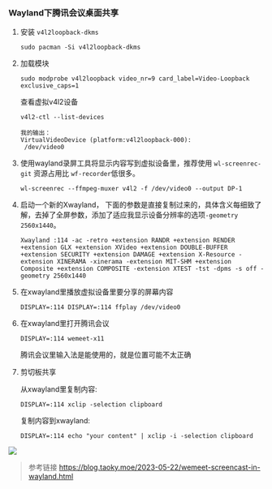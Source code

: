  

### Wayland下腾讯会议桌面共享

1. 安装 `v4l2loopback-dkms`

   ```shell
   sudo pacman -Si v4l2loopback-dkms
   ```

2. 加载模块

   ```shell
   sudo modprobe v4l2loopback video_nr=9 card_label=Video-Loopback exclusive_caps=1
   ```

   查看虚拟v4l2设备

   ```shell
   v4l2-ctl --list-devices       
   ```

   ```
   我的输出：
   VirtualVideoDevice (platform:v4l2loopback-000):
   	/dev/video0
   ```

   

3. 使用wayland录屏工具将显示内容写到虚拟设备里，推荐使用 `wl-screenrec-git` 资源占用比 `wf-recorder`低很多。

   ```shell
   wl-screenrec --ffmpeg-muxer v4l2 -f /dev/video0 --output DP-1
   ```

4. 启动一个新的Xwayland， 下面的参数是直接复制过来的，具体含义每细致了解，去掉了全屏参数，添加了适应我显示设备分辨率的选项`-geometry 2560x1440`。

   ```shell
   Xwayland :114 -ac -retro +extension RANDR +extension RENDER +extension GLX +extension XVideo +extension DOUBLE-BUFFER +extension SECURITY +extension DAMAGE +extension X-Resource -extension XINERAMA -xinerama -extension MIT-SHM +extension Composite +extension COMPOSITE -extension XTEST -tst -dpms -s off -geometry 2560x1440
   ```

5. 在xwayland里播放虚拟设备里要分享的屏幕内容

   ```shell
   DISPLAY=:114 DISPLAY=:114 ffplay /dev/video0
   ```

6. 在xwayland里打开腾讯会议

   ```shell
   DISPLAY=:114 wemeet-x11
   ```

   腾讯会议里输入法是能使用的，就是位置可能不太正确

7. 剪切板共享

   从xwayland里复制内容:

   ```shell
   DISPLAY=:114 xclip -selection clipboard
   ```

   复制内容到xwayland:

   ```shell
   DISPLAY=:114 echo "your content" | xclip -i -selection clipboard 
   ```

![](https://github.com/xiaohuirong/blog/img/wemeet-wayland.png?raw=true)




> 参考链接 https://blog.taoky.moe/2023-05-22/wemeet-screencast-in-wayland.html